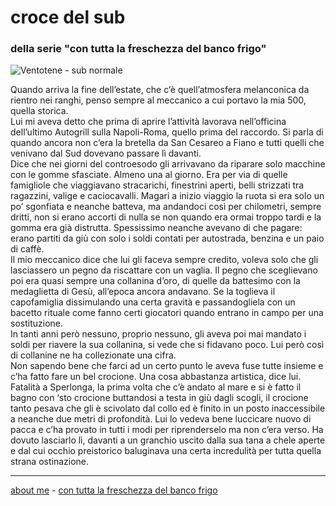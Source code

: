 # croce del sub  
### della serie "con tutta la freschezza del banco frigo"  

![](https://live.staticflickr.com/65535/52417251541_b3fec3a0f6_c.jpg "Ventotene - sub normale")  

Quando arriva la fine dell’estate, che c’è quell’atmosfera melanconica da rientro nei ranghi, penso sempre al meccanico a cui portavo la mia 500, quella storica.  
Lui mi aveva detto che prima di aprire l’attività lavorava nell’officina dell’ultimo Autogrill sulla Napoli-Roma, quello prima del raccordo. Si parla di quando ancora non c’era la bretella da San Cesareo a Fiano e tutti quelli che venivano dal Sud dovevano passare lì davanti.  
Dice che nei giorni del controesodo gli arrivavano da riparare solo macchine con le gomme sfasciate. Almeno una al giorno. Era per via di quelle famigliole che viaggiavano  stracarichi, finestrini aperti, belli strizzati tra ragazzini, valige e caciocavalli. Magari a inizio viaggio la ruota si era solo un po’ sgonfiata e neanche batteva, ma andandoci così per chilometri, sempre dritti, non si erano accorti di nulla se non quando era ormai troppo tardi e la gomma era già distrutta. 
Spessissimo neanche avevano di che pagare: erano partiti da giù con solo i soldi contati per autostrada, benzina e un paio di caffè.  
Il mio meccanico dice che lui gli faceva sempre credito, voleva solo che gli lasciassero un pegno da riscattare con un vaglia. Il pegno che sceglievano poi era quasi sempre una collanina d’oro, di quelle da battesimo con la medaglietta di Gesù, all’epoca ancora andavano. Se la toglieva il capofamiglia dissimulando una certa gravità e passandogliela con un bacetto rituale come fanno certi giocatori quando entrano in campo per una sostituzione.  
In tanti anni però nessuno, proprio nessuno, gli aveva poi mai mandato i soldi per riavere la sua collanina, si vede che si fidavano poco. Lui però così di collanine ne ha collezionate una cifra.  
Non sapendo bene che farci ad un certo punto le aveva fuse tutte insieme e c’ha fatto fare un bel crocione. Una cosa abbastanza artistica, dice lui.
Fatalità a Sperlonga, la prima volta che c’è andato al mare e si è fatto il bagno con ‘sto crocione buttandosi a testa in giù dagli scogli, il crocione tanto pesava che gli è scivolato dal collo ed è finito in un posto inaccessibile a neanche due metri di profondità. Lui lo vedeva bene luccicare nuovo di pacca e c’ha provato in tutti i modi per riprenderselo ma non c’era verso. Ha dovuto lasciarlo lì, davanti a un granchio uscito dalla sua tana a chele aperte e dal cui occhio preistorico baluginava una certa incredulità per tutta quella strana ostinazione. 

---    
[about me](https://about.me/cacioman) - [con tutta la freschezza del banco frigo](drn-000.md)  

